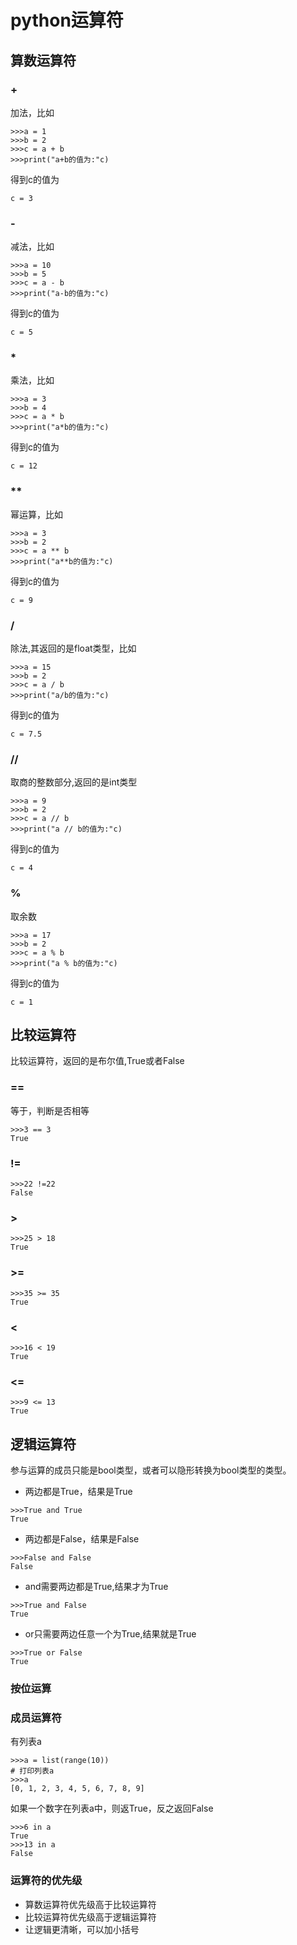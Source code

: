 # python运算符
## 算数运算符
### +
加法，比如
```
>>>a = 1
>>>b = 2
>>>c = a + b
>>>print("a+b的值为:"c)
```
得到c的值为
```
c = 3
```
### -
减法，比如
```
>>>a = 10
>>>b = 5
>>>c = a - b
>>>print("a-b的值为:"c)
```
得到c的值为
```
c = 5
```
### *
乘法，比如
```
>>>a = 3
>>>b = 4
>>>c = a * b
>>>print("a*b的值为:"c)
```
得到c的值为
```
c = 12
```
### **
幂运算，比如
```
>>>a = 3
>>>b = 2
>>>c = a ** b
>>>print("a**b的值为:"c)
```
得到c的值为
```
c = 9
```
### /
除法,其返回的是float类型，比如
```
>>>a = 15
>>>b = 2
>>>c = a / b
>>>print("a/b的值为:"c)
```
得到c的值为
```
c = 7.5
```
### //
取商的整数部分,返回的是int类型
```
>>>a = 9
>>>b = 2
>>>c = a // b
>>>print("a // b的值为:"c)
```
得到c的值为
```
c = 4
```
### %
取余数
```
>>>a = 17
>>>b = 2
>>>c = a % b
>>>print("a % b的值为:"c)
```
得到c的值为
```
c = 1
```
## 比较运算符
比较运算符，返回的是布尔值,True或者False
### ==
等于，判断是否相等
```
>>>3 == 3
True
```
### !=
```
>>>22 !=22
False
```
### >
```
>>>25 > 18
True
```
### >=
```
>>>35 >= 35
True
```
### <
```
>>>16 < 19
True
```
### <=
```
>>>9 <= 13
True
```
## 逻辑运算符
参与运算的成员只能是bool类型，或者可以隐形转换为bool类型的类型。

+ 两边都是True，结果是True

```
>>>True and True
True
```
+ 两边都是False，结果是False

```
>>>False and False
False
```
+ and需要两边都是True,结果才为True

```
>>>True and False
True
```
+ or只需要两边任意一个为True,结果就是True

```
>>>True or False
True
```
### 按位运算
### 成员运算符
有列表a
```
>>>a = list(range(10))
# 打印列表a
>>>a
[0, 1, 2, 3, 4, 5, 6, 7, 8, 9]
```
如果一个数字在列表a中，则返True，反之返回False
```
>>>6 in a
True
>>>13 in a
False
```
### 运算符的优先级
+ 算数运算符优先级高于比较运算符
+ 比较运算符优先级高于逻辑运算符
+ 让逻辑更清晰，可以加小括号
